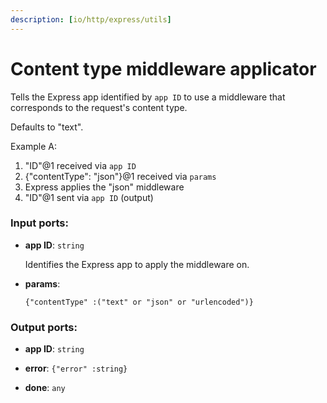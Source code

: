```yaml
---
description: [io/http/express/utils]
---
```


# Content type middleware applicator

Tells the Express app identified by `app ID` to use a middleware that corresponds to the request's content type.

Defaults to "text".

Example A:
1. "ID"@1 received via `app ID`
2. {"contentType": "json"}@1 received via `params`
3. Express applies the "json" middleware
4. "ID"@1 sent via `app ID` (output)

### Input ports:

* __app ID__: `string`

    Identifies the Express app to apply the middleware on.


* __params__: 
    ```
    {"contentType" :("text" or "json" or "urlencoded")}
    ```

### Output ports:

* __app ID__: `string`


* __error__: `{"error" :string}`


* __done__: `any`

